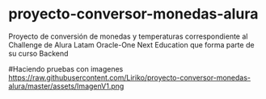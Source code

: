 # proyecto-conversor-monedas-alura
Proyecto de conversión de monedas y temperaturas correspondiente al Challenge de Alura Latam Oracle-One Next Education que forma parte de su curso Backend

#Haciendo pruebas con imagenes
https://raw.githubusercontent.com/Liriko/proyecto-conversor-monedas-alura/master/assets/ImagenV1.png
